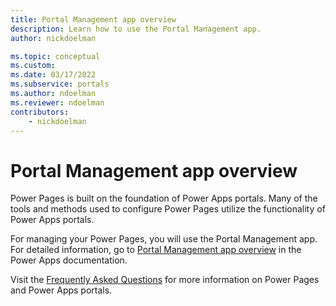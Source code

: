 ```yaml
---
title: Portal Management app overview
description: Learn how to use the Portal Management app.
author: nickdoelman

ms.topic: conceptual
ms.custom: 
ms.date: 03/17/2022
ms.subservice: portals
ms.author: ndoelman
ms.reviewer: ndoelman
contributors:
    - nickdoelman
---
```


# Portal Management app overview

Power Pages is built on the foundation of Power Apps portals. Many of the tools and methods used to configure Power Pages utilize the functionality of Power Apps portals. 

For managing your Power Pages, you will use the Portal Management app. For detailed information, go to [Portal Management app overview](/powerapps/maker/portals/configure/configure-portal) in the Power Apps documentation.

Visit the [Frequently Asked Questions](placeholder.md) for more information on Power Pages and Power Apps portals.


